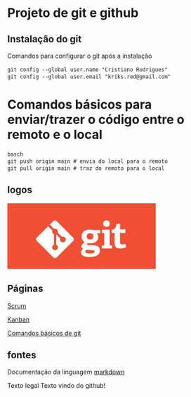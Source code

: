 # Projeto de git e github

## Instalação do git

Comandos para configurar o git após a instalação

```
git config --global user.name "Cristiano Rodrigues"
git config --global user.email "kriks.red@gmail.com"
```
# Comandos básicos para enviar/trazer o código entre o remoto e o local

```
basch
git push origin main # envia do local para o remoto
git pull origin main # traz do remoto para o local
```
## logos
![Git](imagens/git.jpg)

## Páginas
[Scrum](scrum.md)

[Kanban](kanban.md)

[Comandos básicos de git](comandos_basicos.md)

## fontes
Documentação da linguagem [markdown](https://docs.github.com/pt/get-started/writing-on-github/getting-started-with-writing-and-formatting-on-github/basic-writing-and-formatting-syntax)

Texto legal
Texto vindo do github!
